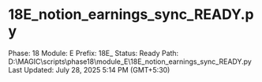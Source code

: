 # 18E_notion_earnings_sync_READY.py

Phase: 18
Module: E
Prefix: 18E_
Status: Ready
Path: D:\MAGIC\scripts\phase18\module_E\18E_notion_earnings_sync_READY.py
Last Updated: July 28, 2025 5:14 PM (GMT+5:30)
